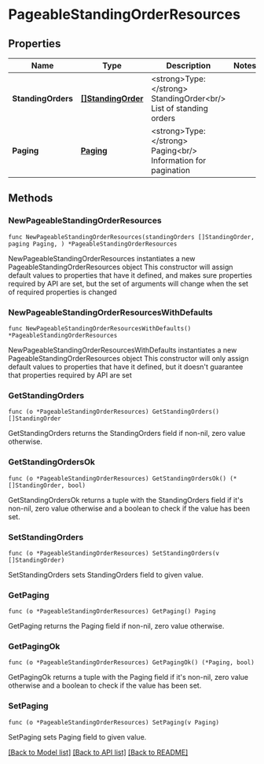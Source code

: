 # PageableStandingOrderResources

## Properties

Name | Type | Description | Notes
------------ | ------------- | ------------- | -------------
**StandingOrders** | [**[]StandingOrder**](StandingOrder.md) | &lt;strong&gt;Type:&lt;/strong&gt; StandingOrder&lt;br/&gt; List of standing orders | 
**Paging** | [**Paging**](Paging.md) | &lt;strong&gt;Type:&lt;/strong&gt; Paging&lt;br/&gt; Information for pagination | 

## Methods

### NewPageableStandingOrderResources

`func NewPageableStandingOrderResources(standingOrders []StandingOrder, paging Paging, ) *PageableStandingOrderResources`

NewPageableStandingOrderResources instantiates a new PageableStandingOrderResources object
This constructor will assign default values to properties that have it defined,
and makes sure properties required by API are set, but the set of arguments
will change when the set of required properties is changed

### NewPageableStandingOrderResourcesWithDefaults

`func NewPageableStandingOrderResourcesWithDefaults() *PageableStandingOrderResources`

NewPageableStandingOrderResourcesWithDefaults instantiates a new PageableStandingOrderResources object
This constructor will only assign default values to properties that have it defined,
but it doesn't guarantee that properties required by API are set

### GetStandingOrders

`func (o *PageableStandingOrderResources) GetStandingOrders() []StandingOrder`

GetStandingOrders returns the StandingOrders field if non-nil, zero value otherwise.

### GetStandingOrdersOk

`func (o *PageableStandingOrderResources) GetStandingOrdersOk() (*[]StandingOrder, bool)`

GetStandingOrdersOk returns a tuple with the StandingOrders field if it's non-nil, zero value otherwise
and a boolean to check if the value has been set.

### SetStandingOrders

`func (o *PageableStandingOrderResources) SetStandingOrders(v []StandingOrder)`

SetStandingOrders sets StandingOrders field to given value.


### GetPaging

`func (o *PageableStandingOrderResources) GetPaging() Paging`

GetPaging returns the Paging field if non-nil, zero value otherwise.

### GetPagingOk

`func (o *PageableStandingOrderResources) GetPagingOk() (*Paging, bool)`

GetPagingOk returns a tuple with the Paging field if it's non-nil, zero value otherwise
and a boolean to check if the value has been set.

### SetPaging

`func (o *PageableStandingOrderResources) SetPaging(v Paging)`

SetPaging sets Paging field to given value.



[[Back to Model list]](../README.md#documentation-for-models) [[Back to API list]](../README.md#documentation-for-api-endpoints) [[Back to README]](../README.md)


